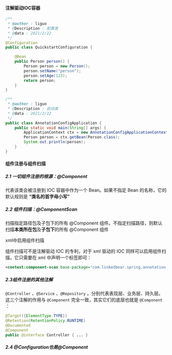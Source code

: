 #### 注解驱动IOC容器

```java
/**
 * @author : liguo
 * @Description : 配置类
 * @data : 2021/2/22
 */
@Configuration
public class QuickstartConfiguration {

    @Bean
    public Person person() {
        Person person = new Person();
        person.setName("person");
        person.setAge(123);
        return person;
    }
}

/**
 * @author : liguo
 * @Description : 启动类
 * @data : 2021/2/22
 */
public class AnnotationConfigApplication {
    public static void main(String[] args) {
        ApplicationContext ctx = new AnnotationConfigApplicationContext(QuickstartConfiguration.class);
        Person person = ctx.getBean(Person.class);
        System.out.println(person);
    }
}
```

#### 组件注册与组件扫描

##### 2.1 一切组件注册的根源：@Component

代表该类会被注册到 IOC 容器中作为一个 Bean。如果不指定 Bean 的名称，它的默认规则是 **“类名的首字母小写”**

##### 2.2 组件扫描：@ComponentScan

扫描指定路径包及子包下的所有 @Component 组件。不指定扫描路径，则默认扫描**本类所在包**及**子包下**的所有 @Component 组件

xml中启用组件扫描

组件扫描可不是注解驱动 IOC 的专利，对于 xml 驱动的 IOC 同样可以启用组件扫描，它只需要在 xml 中声明一个标签即可：

```xml
<context:component-scan base-package="com.linkedbear.spring.annotation.c_scan.bean"/>
```

##### 2.3组件注册的其他注解

`@Controller` 、`@Service` 、`@Repository` ，分别代表表现层、业务层、持久层。这三个注解的作用与 `@Component` 完全一致，其实它们的底层也就是 `@Component` ：

```java
@Target({ElementType.TYPE})
@Retention(RetentionPolicy.RUNTIME)
@Documented
@Component
public @interface Controller { ... }
```

##### 2.4 @Configuration也是@Component